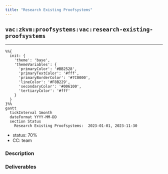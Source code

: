 ```yaml
---
title: "Research Existing Proofsystems"
---
```

## `vac:zkvm:proofsystems:vac:research-existing-proofsystems`
---

```mermaid
%%{ 
  init: { 
    'theme': 'base', 
    'themeVariables': { 
      'primaryColor': '#BB2528', 
      'primaryTextColor': '#fff', 
      'primaryBorderColor': '#7C0000', 
      'lineColor': '#F8B229', 
      'secondaryColor': '#006100', 
      'tertiaryColor': '#fff' 
    } 
  } 
}%%
gantt
  tickInterval 1month
  dateFormat YYYY-MM-DD 
  section Status
    Research Existing Proofsystems:  2023-01-01, 2023-11-30
```

- status: 70%
- CC: team

### Description


### Deliverables

